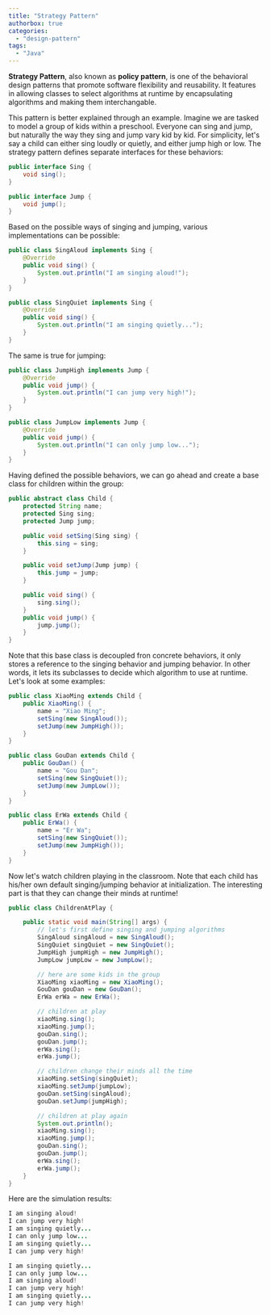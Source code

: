 ```yaml
---
title: "Strategy Pattern"
authorbox: true
categories:
  - "design-pattern"
tags:
  - "Java"
---
```



**Strategy Pattern**, also known as **policy pattern**, is one of the behavioral design patterns that promote software flexibility and reusability.
It features in allowing classes to select algorithms at runtime by encapsulating algorithms and making them interchangable. 

This pattern is better explained through an example.
Imagine we are tasked to model a group of kids within a preschool.
Everyone can sing and jump, but naturally the way they sing and jump vary kid by kid.
For simplicity, let's say a child can either sing loudly or quietly, and either jump high or low.
The strategy pattern defines separate interfaces for these behaviors:
```java
public interface Sing {
    void sing();
}
```

```java
public interface Jump {
    void jump();
}
```

Based on the possible ways of singing and jumping, various implementations can be possible:
```java
public class SingAloud implements Sing {
    @Override
    public void sing() {
        System.out.println("I am singing aloud!");
    }
}
```

```java
public class SingQuiet implements Sing {
    @Override
    public void sing() {
        System.out.println("I am singing quietly...");
    }
}
```

The same is true for jumping:
```java
public class JumpHigh implements Jump {
    @Override
    public void jump() {
        System.out.println("I can jump very high!");
    }
}
```

```java
public class JumpLow implements Jump {
    @Override
    public void jump() {
        System.out.println("I can only jump low...");
    }
}
```


Having defined the possible behaviors, we can go ahead and create a base class for children within the group:
```java
public abstract class Child {
    protected String name;
    protected Sing sing;
    protected Jump jump;

    public void setSing(Sing sing) {
        this.sing = sing;
    }

    public void setJump(Jump jump) {
        this.jump = jump;
    }

    public void sing() {
        sing.sing();
    }
    public void jump() {
        jump.jump();
    }
}
```

Note that this base class is decoupled fron concrete behaviors, it only stores a reference to the singing behavior and jumping behavior.
In other words, it lets its subclasses to decide which algorithm to use at runtime.
Let's look at some examples:
```java
public class XiaoMing extends Child {
    public XiaoMing() {
        name = "Xiao Ming";
        setSing(new SingAloud());
        setJump(new JumpHigh());
    }
}
```

```java
public class GouDan extends Child {
    public GouDan() {
        name = "Gou Dan";
        setSing(new SingQuiet());
        setJump(new JumpLow());
    }
}
```

```java
public class ErWa extends Child {
    public ErWa() {
        name = "Er Wa";
        setSing(new SingQuiet());
        setJump(new JumpHigh());
    }
}
```


Now let's watch children playing in the classroom.
Note that each child has his/her own default singing/jumping behavior at initialization.
The interesting part is that they can change their minds at runtime!

```java
public class ChildrenAtPlay {

    public static void main(String[] args) {
        // let's first define singing and jumping algorithms
        SingAloud singAloud = new SingAloud();
        SingQuiet singQuiet = new SingQuiet();
        JumpHigh jumpHigh = new JumpHigh();
        JumpLow jumpLow = new JumpLow();

        // here are some kids in the group
        XiaoMing xiaoMing = new XiaoMing();
        GouDan gouDan = new GouDan();
        ErWa erWa = new ErWa();

        // children at play
        xiaoMing.sing();
        xiaoMing.jump();
        gouDan.sing();
        gouDan.jump();
        erWa.sing();
        erWa.jump();

        // children change their minds all the time
        xiaoMing.setSing(singQuiet);
        xiaoMing.setJump(jumpLow);
        gouDan.setSing(singAloud);
        gouDan.setJump(jumpHigh);

        // children at play again
        System.out.println();
        xiaoMing.sing();
        xiaoMing.jump();
        gouDan.sing();
        gouDan.jump();
        erWa.sing();
        erWa.jump();
    }
}
```

Here are the simulation results:
```java
I am singing aloud!
I can jump very high!
I am singing quietly...
I can only jump low...
I am singing quietly...
I can jump very high!

I am singing quietly...
I can only jump low...
I am singing aloud!
I can jump very high!
I am singing quietly...
I can jump very high!
```

